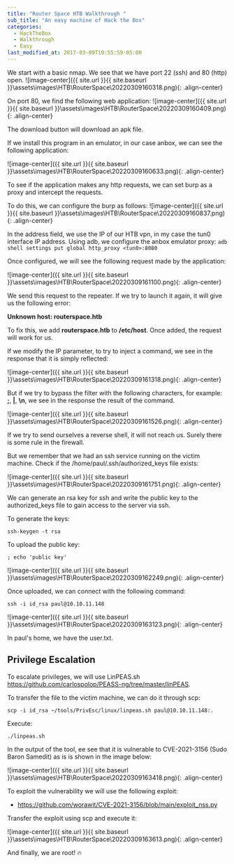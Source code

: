 ```yaml
---
title: "Router Space HTB Walkthrough "
sub_title: "An easy machine of Hack the Box"
categories:
  - HackTheBox
  - Walkthrough
  - Easy
last_modified_at: 2017-03-09T10:55:59-05:00
---
```


  
We start with a basic nmap. We see that we have port 22 (ssh) and 80 (http) open.
![image-center]({{ site.url }}{{ site.baseurl }}\assets\images\HTB\RouterSpace\20220309160318.png){: .align-center}


On port 80, we find the following web application:
![image-center]({{ site.url }}{{ site.baseurl }}\assets\images\HTB\RouterSpace\20220309160409.png){: .align-center}


The download button will download an apk file.

If we install this program in an emulator, in our case anbox, we can see the following application:

![image-center]({{ site.url }}{{ site.baseurl }}\assets\images\HTB\RouterSpace\20220309160633.png){: .align-center}


To see if the application makes any http requests, we can set burp as a proxy and intercept the requests.

To do this, we can configure the burp as follows:
![image-center]({{ site.url }}{{ site.baseurl }}\assets\images\HTB\RouterSpace\20220309160837.png){: .align-center}

  
In the address field, we use the IP of our HTB vpn, in my case the tun0 interface IP address. Using adb, we configure the anbox emulator proxy: 
```adb shell settings put global http_proxy <tun0>:8080```

Once configured, we will see the following request made by the application:

![image-center]({{ site.url }}{{ site.baseurl }}\assets\images\HTB\RouterSpace\20220309161100.png){: .align-center}

We send this request to the repeater.
If we try to launch it again, it will give us the following error:

**Unknown host: routerspace.htb**

To fix this, we add **routerspace.htb** to **/etc/host**. Once added, the request will work for us.

If we modify the IP parameter, to try to inject a command, we see in the response that it is simply reflected:

![image-center]({{ site.url }}{{ site.baseurl }}\assets\images\HTB\RouterSpace\20220309161318.png){: .align-center}

But if we try to bypass the filter with the following characters, for example: **;**, **|**, **\n**, we see in the response the result of the command.

![image-center]({{ site.url }}{{ site.baseurl }}\assets\images\HTB\RouterSpace\20220309161526.png){: .align-center}

If we try to send ourselves a reverse shell, it will not reach us. Surely there is some rule in the firewall.
  
But we remember that we had an ssh service running on the victim machine.
Check if the /home/paul/.ssh/authorized_keys file exists:

![image-center]({{ site.url }}{{ site.baseurl }}\assets\images\HTB\RouterSpace\20220309161751.png){: .align-center}

We can generate an rsa key for ssh and write the public key to the authorized_keys file to gain access to the server via ssh.

To generate the keys:

``ssh-keygen -t rsa``

To upload the public key:

``; echo 'public key'``

![image-center]({{ site.url }}{{ site.baseurl }}\assets\images\HTB\RouterSpace\20220309162249.png){: .align-center}

Once uploaded, we can connect with the following command: 

``ssh -i id_rsa paul@10.10.11.148``

![image-center]({{ site.url }}{{ site.baseurl }}\assets\images\HTB\RouterSpace\20220309163123.png){: .align-center}

In paul's home, we have the user.txt.

## Privilege Escalation

To escalate privileges, we will use LinPEAS.sh https://github.com/carlospolop/PEASS-ng/tree/master/linPEAS.

To transfer the file to the victim machine, we can do it through scp:

``scp -i id_rsa ~/tools/PrivEsc/linux/linpeas.sh paul@10.10.11.148:.``

Execute:

``./linpeas.sh``

In the output of the tool, ee see that it is vulnerable to CVE-2021-3156 (Sudo Baron Samedit) as is is shown in the image below:

![image-center]({{ site.url }}{{ site.baseurl }}\assets\images\HTB\RouterSpace\20220309163418.png){: .align-center}

To exploit the vulnerability we will use the following exploit: 
- https://github.com/worawit/CVE-2021-3156/blob/main/exploit_nss.py

Transfer the exploit using scp and execute it:

![image-center]({{ site.url }}{{ site.baseurl }}\assets\images\HTB\RouterSpace\20220309163613.png){: .align-center}

And finally, we are root! 🔥